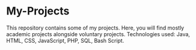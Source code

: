 # My-Projects
This repository contains some of my projects. Here, you will find mostly academic projects alongside voluntary projects. Technologies used: Java, HTML, CSS, JavaScript, PHP, SQL, Bash Script.
